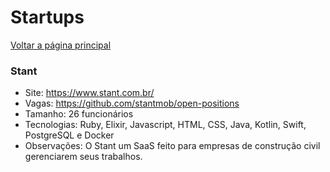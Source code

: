 # Startups

[Voltar a página principal](README.md)

### Stant
* Site: https://www.stant.com.br/
* Vagas: https://github.com/stantmob/open-positions
* Tamanho: 26 funcionários
* Tecnologias: Ruby, Elixir, Javascript, HTML, CSS, Java, Kotlin, Swift, PostgreSQL e Docker
* Observações: O Stant um SaaS feito para empresas de construção civil gerenciarem seus trabalhos.
